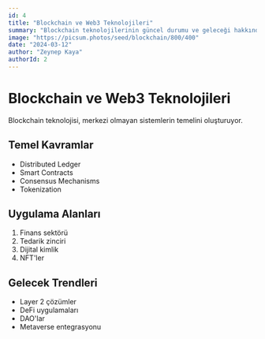 ```yaml
---
id: 4
title: "Blockchain ve Web3 Teknolojileri"
summary: "Blockchain teknolojilerinin güncel durumu ve geleceği hakkında kapsamlı bir inceleme..."
image: "https://picsum.photos/seed/blockchain/800/400"
date: "2024-03-12"
author: "Zeynep Kaya"
authorId: 2
---
```


# Blockchain ve Web3 Teknolojileri

Blockchain teknolojisi, merkezi olmayan sistemlerin temelini oluşturuyor.

## Temel Kavramlar

- Distributed Ledger
- Smart Contracts
- Consensus Mechanisms
- Tokenization

## Uygulama Alanları

1. Finans sektörü
2. Tedarik zinciri
3. Dijital kimlik
4. NFT'ler

## Gelecek Trendleri

- Layer 2 çözümler
- DeFi uygulamaları
- DAO'lar
- Metaverse entegrasyonu 